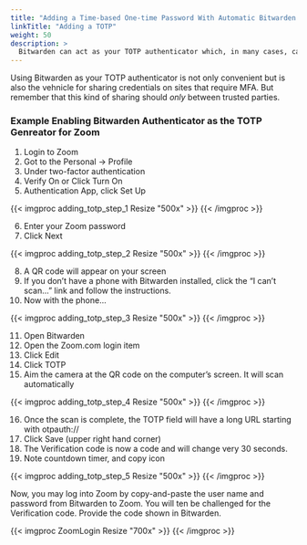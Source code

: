 ```yaml
---
title: "Adding a Time-based One-time Password With Automatic Bitwarden Authentication"
linkTitle: "Adding a TOTP"
weight: 50
description: >
  Bitwarden can act as your TOTP authenticator which, in many cases, can make TOTP authentication automatic.
---
```


Using Bitwarden as your TOTP authenticator is not only convenient but is also the vehnicle for sharing credentials on sites that require MFA.
But remember that this kind of sharing should _only_ between trusted parties.

### Example Enabling Bitwarden Authenticator as the TOTP Genreator for Zoom


1. Login to Zoom
2. Got to the Personal -> Profile
3. Under two-factor authentication
4. Verify On or Click Turn On
5. Authentication App, click Set Up


{{< imgproc adding_totp_step_1 Resize "500x" >}}
{{< /imgproc >}}


6. Enter your Zoom password
7. Click Next

{{< imgproc adding_totp_step_2 Resize "500x" >}}
{{< /imgproc >}}

8. A QR code will appear on your screen
9. If you don’t have a phone with Bitwarden installed, click the “I can’t scan...” link and follow the instructions.
10. Now with the phone...

{{< imgproc adding_totp_step_3 Resize "500x" >}}
{{< /imgproc >}}

11. Open Bitwarden
12. Open the Zoom.com login item
13. Click Edit
14. Click TOTP
15. Aim the camera at the QR code on the computer’s screen.
It will scan automatically

{{< imgproc adding_totp_step_4 Resize "500x" >}}
{{< /imgproc >}}

16. Once the scan is complete, the TOTP field will have a long URL starting with otpauth://
17. Click Save (upper right hand corner)
18. The Verification code is now a code and will change very 30 seconds.
19. Note countdown timer, and copy icon

{{< imgproc adding_totp_step_5 Resize "500x" >}}
{{< /imgproc >}}

Now, you may log into Zoom by copy-and-paste the user name and password from Bitwarden to Zoom. You will ten be challenged for the Verification code. Provide the code shown in Bitwarden.

{{< imgproc ZoomLogin Resize "700x" >}}
{{< /imgproc >}}
